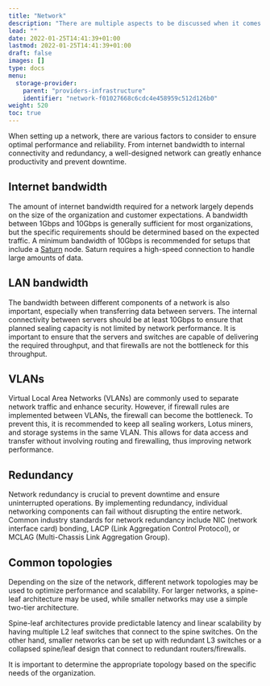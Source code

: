 ```yaml
---
title: "Network"
description: "There are multiple aspects to be discussed when it comes to network requirements. Bandwidth, Vlans, and redundancy are all areas of interest."
lead: ""
date: 2022-01-25T14:41:39+01:00
lastmod: 2022-01-25T14:41:39+01:00
draft: false
images: []
type: docs
menu:
  storage-provider:
    parent: "providers-infrastructure"
    identifier: "network-f01027668c6cdc4e458959c512d126b0"
weight: 520
toc: true
---
```


When setting up a network, there are various factors to consider to ensure optimal performance and reliability. From internet bandwidth to internal connectivity and redundancy, a well-designed network can greatly enhance productivity and prevent downtime.

## Internet bandwidth

The amount of internet bandwidth required for a network largely depends on the size of the organization and customer expectations. A bandwidth between 1Gbps and 10Gbps is generally sufficient for most organizations, but the specific requirements should be determined based on the expected traffic. A minimum bandwidth of 10Gbps is recommended for setups that include a [Saturn](https://strn.network) node. Saturn requires a high-speed connection to handle large amounts of data.

## LAN bandwidth

The bandwidth between different components of a network is also important, especially when transferring data between servers. The internal connectivity between servers should be at least 10Gbps to ensure that planned sealing capacity is not limited by network performance. It is important to ensure that the servers and switches are capable of delivering the required throughput, and that firewalls are not the bottleneck for this throughput.

## VLANs

Virtual Local Area Networks (VLANs) are commonly used to separate network traffic and enhance security. However, if firewall rules are implemented between VLANs, the firewall can become the bottleneck. To prevent this, it is recommended to keep all sealing workers, Lotus miners, and storage systems in the same VLAN. This allows for data access and transfer without involving routing and firewalling, thus improving network performance.

## Redundancy

Network redundancy is crucial to prevent downtime and ensure uninterrupted operations. By implementing redundancy, individual networking components can fail without disrupting the entire network. Common industry standards for network redundancy include NIC (network interface card) bonding, LACP (Link Aggregation Control Protocol), or MCLAG (Multi-Chassis Link Aggregation Group).

## Common topologies

Depending on the size of the network, different network topologies may be used to optimize performance and scalability. For larger networks, a spine-leaf architecture may be used, while smaller networks may use a simple two-tier architecture. 

Spine-leaf architectures provide predictable latency and linear scalability by having multiple L2 leaf switches that connect to the spine switches. On the other hand, smaller networks can be set up with redundant L3 switches or a collapsed spine/leaf design that connect to redundant routers/firewalls. 

It is important to determine the appropriate topology based on the specific needs of the organization.
